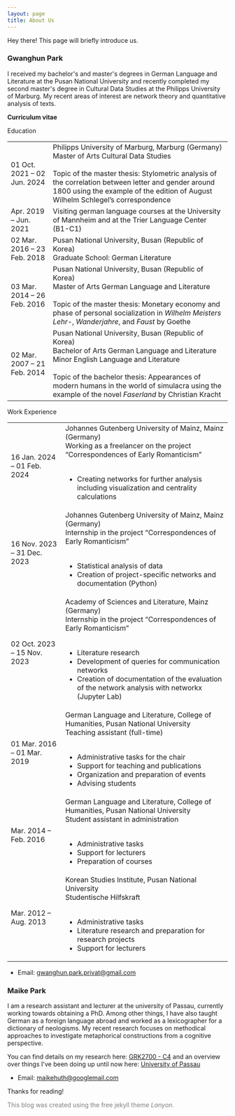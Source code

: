 ```yaml
---
layout: page
title: About Us
---
```


<p class="message">
  Hey there! This page will briefly introduce us.
</p>

### Gwanghun Park

I received my bachelor's and master's degrees in German Language and Literature at the Pusan ​​National University and recently completed my second master's degree in Cultural Data Studies at the Philipps University of Marburg. My recent areas of interest are network theory and quantitative analysis of texts.

**Curriculum vitae**

Education

<table>
  <tbody>
    <tr>
      <td>01 Oct. 2021 – 02 Jun. 2024</td>
      <td>Philipps University of Marburg, Marburg (Germany)
      <br>Master of Arts Cultural Data Studies
      <br><br>Topic of the master thesis: Stylometric analysis of the correlation between letter and gender around 1800 using the example of the edition of August Wilhelm Schlegel’s correspondence</td>
    </tr>  
    <tr>
      <td>Apr. 2019 – Jun. 2021</td>
      <td>Visiting german language courses at the University of Mannheim and at the Trier Language Center (B1-C1)</td>
    </tr>
    <tr>
      <td>02 Mar. 2016 – 23 Feb. 2018</td>
      <td>Pusan National University, Busan (Republic of Korea)
      <br>Graduate School: German Literature</td>
    </tr>
    <tr>
      <td>03 Mar. 2014 – 26 Feb. 2016</td>
      <td>Pusan National University, Busan (Republic of Korea)
      <br>Master of Arts German Language and Literature
      <br><br>Topic of the master thesis: Monetary economy and phase of personal socialization in <em>Wilhelm Meisters Lehr-</em>, <em>Wanderjahre</em>, and <em>Faust</em> by Goethe</td>
    </tr>
    <tr>
      <td>02 Mar. 2007 – 21 Feb. 2014</td>
      <td>Pusan National University, Busan (Republic of Korea)
      <br>Bachelor of Arts German Language and Literature
      <br>Minor English Language and Literature
      <br><br>Topic of the bachelor thesis: Appearances of modern humans in the world of simulacra using the example of the novel <em>Faserland</em> by Christian Kracht</td>
    </tr>
  </tbody>
</table>

Work Experience

<table>
  <tbody>
    <tr>
      <td>16 Jan. 2024 – 01 Feb. 2024</td>
      <td>Johannes Gutenberg University of Mainz, Mainz (Germany)
      <br>Working as a freelancer on the project “Correspondences of Early Romanticism”<br><br>
      <ul>
        <li>Creating networks for further analysis including visualization and centrality calculations</li>
      </ul>
      </td>
    </tr>
    <tr>
      <td>16 Nov. 2023 – 31 Dec. 2023</td>
      <td>Johannes Gutenberg University of Mainz, Mainz (Germany)
      <br>Internship in the project “Correspondences of Early Romanticism”<br><br>
      <ul>
        <li>Statistical analysis of data</li>
        <li>Creation of project-specific networks and documentation (Python)</li>
      </ul>
      </td>
    </tr>
    <tr>
      <td>02 Oct. 2023 – 15 Nov. 2023</td>
      <td>Academy of Sciences and Literature, Mainz (Germany)
      <br>Internship in the project “Correspondences of Early Romanticism”<br><br>
      <ul>
        <li>Literature research</li>
        <li>Development of queries for communication networks</li>
        <li>Creation of documentation of the evaluation of the network analysis with networkx (Jupyter Lab)</li>
      </ul>
      </td>
    </tr>
    <tr>
      <td>01 Mar. 2016 – 01 Mar. 2019</td>
      <td>German Language and Literature, College of Humanities, Pusan National University
      <br>Teaching assistant (full-time)<br><br>
      <ul>
        <li>Administrative tasks for the chair</li>
        <li>Support for teaching and publications</li>
        <li>Organization and preparation of events</li>
        <li>Advising students</li>
      </ul>
      </td>
    </tr>
    <tr>
      <td>Mar. 2014 – Feb. 2016</td>
      <td>German Language and Literature, College of Humanities, Pusan National University
      <br>Student assistant in administration<br><br>
      <ul>
        <li>Administrative tasks</li>
        <li>Support for lecturers</li>
        <li>Preparation of courses</li>
      </ul>
      </td>
    </tr>
    <tr>
      <td>Mar. 2012 – Aug. 2013</td>
      <td>Korean Studies Institute, Pusan National University
      <br>Studentische Hilfskraft<br><br>
      <ul>
        <li>Administrative tasks</li>
        <li>Literature research and preparation for research projects</li>
        <li>Support for lecturers</li>
      </ul>
      </td>
    </tr>
  </tbody>
</table>

* Email: <a href="mailto:gwanghun.park.privat@gmail.com">gwanghun.park.privat@gmail.com</a>

### Maike Park

I am a research assistant and lecturer at the university of Passau, currently working towards obtaining a PhD. Among other things, I have also taught German as a foreign language abroad and worked as a lexicographer for a dictionary of neologisms. My recent research focuses on methodical approaches to investigate metaphorical constructions from a cognitive perspective.

You can find details on my research here: [GRK2700 - C4](https://www.uni-marburg.de/en/fb09/grk-2700/projects/c4-polysemy-and-metaphors-as-a-challenge-for-mental-representations) and an overview over things I've been doing up until now here: [University of Passau](https://www.geku.uni-passau.de/deutsche-sprachwissenschaft/lehrstuhlteam/maike-park)

* Email: <a href="mailto:maikehuth@googlemail.com">maikehuth@googlemail.com</a>

Thanks for reading!

<p style="color:gray; font-size:14px">This blog was created using the free jekyll theme <i>Lanyon</i>.</p>